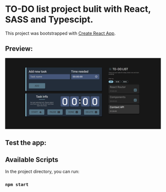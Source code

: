 # TO-DO list project bulit with React, SASS and Typescipt.

This project was bootstrapped with [Create React App](https://github.com/facebook/create-react-app).

## Preview:

![Preview Image](https://github.com/mariana-santos/alura-studies/blob/main/src/assets/img/alura%20studies.png)

## Test the app:

## Available Scripts

In the project directory, you can run:

### `npm start`

